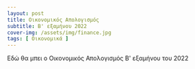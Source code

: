 ```yaml
---
layout: post
title: Οικονομικός Απολογισμός
subtitle: Β' εξαμήνου 2022
cover-img: /assets/img/finance.jpg
tags: [ Οικονομικά ]
---
```



Εδώ θα μπει ο Οικονομικός Απολογισμός Β' εξαμήνου του 2022